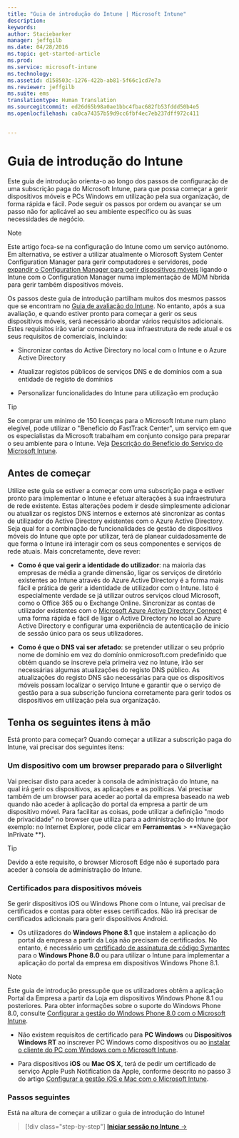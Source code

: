 ```yaml
---
title: "Guia de introdução do Intune | Microsoft Intune"
description: 
keywords: 
author: Staciebarker
manager: jeffgilb
ms.date: 04/28/2016
ms.topic: get-started-article
ms.prod: 
ms.service: microsoft-intune
ms.technology: 
ms.assetid: d158503c-1276-422b-ab81-5f66c1cd7e7a
ms.reviewer: jeffgilb
ms.suite: ems
translationtype: Human Translation
ms.sourcegitcommit: ed26d65b98a0ae1bbc4fbac682fb53fddd50b4e5
ms.openlocfilehash: ca0ca74357b59d9cc6fbf4ec7eb237dff972c411


---
```



# Guia de introdução do Intune
Este guia de introdução orienta-o ao longo dos passos de configuração de uma subscrição paga do Microsoft Intune, para que possa começar a gerir dispositivos móveis e PCs Windows em utilização pela sua organização, de forma rápida e fácil. Pode seguir os passos por ordem ou avançar se um passo não for aplicável ao seu ambiente específico ou às suas necessidades de negócio.

>[!NOTE]
>Este artigo foca-se na configuração do Intune como um serviço autónomo. Em alternativa, se estiver a utilizar atualmente o Microsoft System Center Configuration Manager para gerir computadores e servidores, pode [expandir o Configuration Manager para gerir dispositivos móveis](https://technet.microsoft.com/library/jj884158.aspx) ligando o Intune com o Configuration Manager numa implementação de MDM híbrida para gerir também dispositivos móveis.

Os passos deste guia de introdução partilham muitos dos mesmos passos que se encontram no [Guia de avaliação do Intune](/intune/understand-explore/get-started-with-a-30-day-trial-of-microsoft-intune). No entanto, após a sua avaliação, e quando estiver pronto para começar a gerir os seus dispositivos móveis, será necessário abordar vários requisitos adicionais. Estes requisitos irão variar consoante a sua infraestrutura de rede atual e os seus requisitos de comerciais, incluindo:

-   Sincronizar contas do Active Directory no local com o Intune e o Azure Active Directory

-   Atualizar registos públicos de serviços DNS e de domínios com a sua entidade de registo de domínios

-   Personalizar funcionalidades do Intune para utilização em produção

>[!TIP]
>Se comprar um mínimo de 150 licenças para o Microsoft Intune num plano elegível, pode utilizar o "Benefício do FastTrack Center", um serviço em que os especialistas da Microsoft trabalham em conjunto consigo para preparar o seu ambiente para o Intune. Veja [Descrição do Benefício do Serviço do Microsoft Intune](https://technet.microsoft.com/library/mt228265.aspx).


## Antes de começar
Utilize este guia se estiver a começar com uma subscrição paga e estiver pronto para implementar o Intune e efetuar alterações à sua infraestrutura de rede existente. Estas alterações podem ir desde simplesmente adicionar ou atualizar os registos DNS internos e externos até sincronizar as contas de utilizador do Active Directory existentes com o Azure Active Directory. Seja qual for a combinação de funcionalidades de gestão de dispositivos móveis do Intune que opte por utilizar, terá de planear cuidadosamente de que forma o Intune irá interagir com os seus componentes e serviços de rede atuais. Mais concretamente, deve rever:

-   **Como é que vai gerir a identidade do utilizador**: na maioria das empresas de média a grande dimensão, ligar os serviços de diretório existentes ao Intune através do Azure Active Directory é a forma mais fácil e prática de gerir a identidade de utilizador com o Intune. Isto é especialmente verdade se já utilizar outros serviços cloud Microsoft, como o Office 365 ou o Exchange Online. Sincronizar as contas de utilizador existentes com o [Microsoft Azure Active Directory Connect](https://www.microsoft.com/download/details.aspx?id=47594) é uma forma rápida e fácil de ligar o Active Directory no local ao Azure Active Directory e configurar uma experiência de autenticação de início de sessão único para os seus utilizadores.

-   **Como é que o DNS vai ser afetado**: se pretender utilizar o seu próprio nome de domínio em vez do domínio onmicrosoft.com predefinido que obtém quando se inscreve pela primeira vez no Intune, irão ser necessárias algumas atualizações do registo DNS público. As atualizações do registo DNS são necessárias para que os dispositivos móveis possam localizar o serviço Intune e garantir que o serviço de gestão para a sua subscrição funciona corretamente para gerir todos os dispositivos em utilização pela sua organização.

## Tenha os seguintes itens à mão
Está pronto para começar? Quando começar a utilizar a subscrição paga do Intune, vai precisar dos seguintes itens:

### Um dispositivo com um browser preparado para o Silverlight
Vai precisar disto para aceder à consola de administração do Intune, na qual irá gerir os dispositivos, as aplicações e as políticas. Vai precisar também de um browser para aceder ao portal da empresa baseado na web quando não aceder à aplicação do portal da empresa a partir de um dispositivo móvel. Para facilitar as coisas, pode utilizar a definição "modo de privacidade" no browser que utiliza para a administração do Intune (por exemplo: no Internet Explorer, pode clicar em **Ferramentas** &gt; **Navegação InPrivate **).

>[!TIP]
>Devido a este requisito, o browser Microsoft Edge não é suportado para aceder à consola de administração do Intune.


### Certificados para dispositivos móveis
Se gerir dispositivos iOS ou Windows Phone com o Intune, vai precisar de certificados e contas para obter esses certificados. Não irá precisar de certificados adicionais para gerir dispositivos Android.

- Os utilizadores do **Windows Phone 8.1** que instalem a aplicação do portal da empresa a partir da Loja não precisam de certificados. No entanto, é necessário um [certificado de assinatura de código Symantec](https://products.websecurity.symantec.com/orders/enrollment/microsoftCert.do) para o **Windows Phone 8.0** ou para utilizar o Intune para implementar a aplicação do portal da empresa em dispositivos Windows Phone 8.1.

>[!NOTE]
>Este guia de introdução pressupõe que os utilizadores obtêm a aplicação Portal da Empresa a partir da Loja em dispositivos Windows Phone 8.1 ou posteriores. Para obter informações sobre o suporte do Windows Phone 8.0, consulte [Configurar a gestão do Windows Phone 8.0 com o Microsoft Intune](/Intune/deploy-use/set-up-windows-phone-8.0-management-with-microsoft-intune).

- Não existem requisitos de certificado para **PC Windows** ou **Dispositivos Windows RT** ao inscrever PC Windows como dispositivos ou ao [instalar o cliente do PC com Windows com o Microsoft Intune](/intune/deploy-use/install-the-windows-pc-client-with-microsoft-intune).

- Para dispositivos **iOS** ou **Mac OS X**, terá de pedir um certificado de serviço Apple Push Notification da Apple, conforme descrito no passo 3 do artigo [Configurar a gestão iOS e Mac com o Microsoft Intune](/intune/deploy-use/set-up-ios-and-mac-management-with-microsoft-intune).

### Passos seguintes
Está na altura de começar a utilizar o guia de introdução do Intune!

>[!div class="step-by-step"]
[**Iniciar sessão no Intune** &rarr;](start-with-a-paid-subscription-to-microsoft-intune-step-1.md)



<!--HONumber=Jun16_HO4-->


